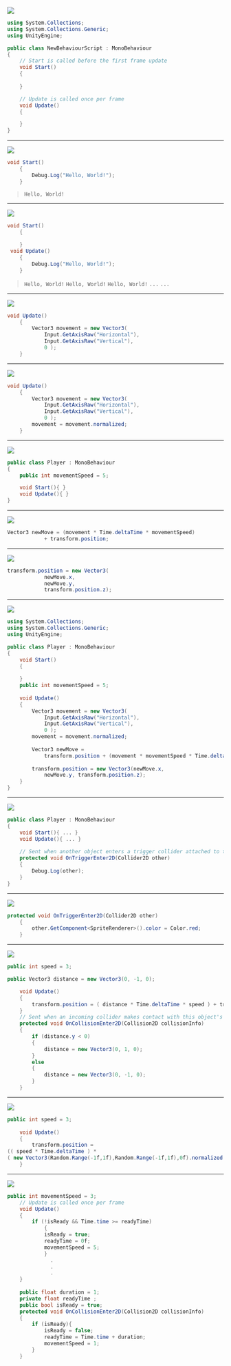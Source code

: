 ![](https://github.com/Poyamohamadi/Microbe_Mayhem/blob/main/image/1.PNG)
```csharp
using System.Collections;
using System.Collections.Generic;
using UnityEngine;

public class NewBehaviourScript : MonoBehaviour
{
    // Start is called before the first frame update
    void Start()
    {  
    
    }

    // Update is called once per frame
    void Update()
    {

    }
}
```

---
![](https://github.com/Poyamohamadi/Microbe_Mayhem/blob/main/image/2.PNG)
```csharp
void Start()
	{
		Debug.Log("Hello, World!"); 
    }
```

> `Hello, World!`

---
![](https://github.com/Poyamohamadi/Microbe_Mayhem/blob/main/image/3.PNG)
```csharp
void Start()
	{
	
    }
 void Update()
	{
		Debug.Log("Hello, World!");
	}
```
>`Hello, World!`
> `Hello, World!`
> `Hello, World!`
> `...`
> `...`   

---
![](https://github.com/Poyamohamadi/Microbe_Mayhem/blob/main/image/4.PNG)
```csharp
void Update()
	{
		Vector3 movement = new Vector3(
			Input.GetAxisRaw("Horizontal"),
			Input.GetAxisRaw("Vertical"),
			0 );
	}
```
---
![](https://github.com/Poyamohamadi/Microbe_Mayhem/blob/main/image/5.PNG)
```csharp
void Update()
	{
		Vector3 movement = new Vector3(
			Input.GetAxisRaw("Horizontal"),
			Input.GetAxisRaw("Vertical"),
			0 );
		movement = movement.normalized;
	}
```

---
![](https://github.com/Poyamohamadi/Microbe_Mayhem/blob/main/image/6.PNG)
```csharp
public class Player : MonoBehaviour
{
    public int movementSpeed = 5;

    void Start(){ }
    void Update(){ }
}
```
---
![](https://github.com/Poyamohamadi/Microbe_Mayhem/blob/main/image/7.PNG)
```csharp
Vector3 newMove = (movement * Time.deltaTime * movementSpeed)
			+ transform.position;
```

---
![](https://github.com/Poyamohamadi/Microbe_Mayhem/blob/main/image/8.PNG)
```csharp
transform.position = new Vector3(
			newMove.x,
			newMove.y, 
			transform.position.z);
```
---
![](https://github.com/Poyamohamadi/Microbe_Mayhem/blob/main/image/9.PNG)
```csharp
using System.Collections;
using System.Collections.Generic;
using UnityEngine;

public class Player : MonoBehaviour
{
    void Start()
	{
	    
    }
	public int movementSpeed = 5;
	
    void Update()
	{
		Vector3 movement = new Vector3(
			Input.GetAxisRaw("Horizontal"),
			Input.GetAxisRaw("Vertical"),
			0 );
		movement = movement.normalized;
		
		Vector3 newMove = 
			transform.position + (movement * movementSpeed * Time.deltaTime);
			
		transform.position = new Vector3(newMove.x,
			newMove.y, transform.position.z);
    }
}
```
---
![](https://github.com/Poyamohamadi/Microbe_Mayhem/blob/main/image/10.PNG)
```csharp
public class Player : MonoBehaviour
{
    void Start(){ ... } 
    void Update(){ ... }
	
	// Sent when another object enters a trigger collider attached to this object (2D physics only).
	protected void OnTriggerEnter2D(Collider2D other)
	{
		Debug.Log(other);
	}
}
```
---
![](https://github.com/Poyamohamadi/Microbe_Mayhem/blob/main/image/11.PNG)
```csharp
protected void OnTriggerEnter2D(Collider2D other)
	{
		other.GetComponent<SpriteRenderer>().color = Color.red;
	}
```
---

![](https://github.com/Poyamohamadi/Microbe_Mayhem/blob/main/image/12.PNG)

```csharp
public int speed = 3;

public Vector3 distance = new Vector3(0, -1, 0);

    void Update()
    {
	    transform.position = ( distance * Time.deltaTime * speed ) + transform.position;
    }
	// Sent when an incoming collider makes contact with this object's collider (2D physics only).
	protected void OnCollisionEnter2D(Collision2D collisionInfo)
	{
		if (distance.y < 0)
		{
			distance = new Vector3(0, 1, 0);
		}
		else
		{
			distance = new Vector3(0, -1, 0);
		}
	}
```

---
![](https://github.com/Poyamohamadi/Microbe_Mayhem/blob/main/image/13.PNG)
```csharp
public int speed = 3;
	
    void Update()
	{	
		transform.position = 
(( speed * Time.deltaTime ) *
( new Vector3(Random.Range(-1f,1f),Random.Range(-1f,1f),0f).normalized ) + transform.position);
    }
```
---
![](https://github.com/Poyamohamadi/Microbe_Mayhem/blob/main/image/14.PNG)
```csharp
public int movementSpeed = 3;
    // Update is called once per frame
    void Update()
	{	
		if (!isReady && Time.time >= readyTime)
		    {
			isReady = true;
			readyTime = 0f;
			movementSpeed = 5;
			}
			  . 
			  .
			  .
	}
	
	public float duration = 1;
	private float readyTime ;
	public bool isReady = true;
	protected void OnCollisionEnter2D(Collision2D collisionInfo)
	{	
		if (isReady){
			isReady = false;
			readyTime = Time.time + duration;
			movementSpeed = 1;
		}
	}
```

